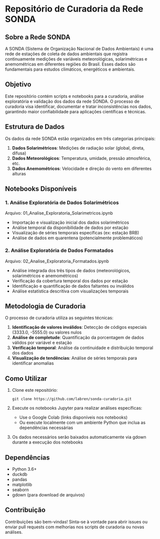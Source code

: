 # Repositório de Curadoria da Rede SONDA

## Sobre a Rede SONDA
A SONDA (Sistema de Organização Nacional de Dados Ambientais) é uma rede de estações de coleta de dados ambientais que registra continuamente medições de variáveis meteorológicas, solarimétricas e anemométricas em diferentes regiões do Brasil. Esses dados são fundamentais para estudos climáticos, energéticos e ambientais.

## Objetivo
Este repositório contém scripts e notebooks para a curadoria, análise exploratória e validação dos dados da rede SONDA. O processo de curadoria visa identificar, documentar e tratar inconsistências nos dados, garantindo maior confiabilidade para aplicações científicas e técnicas.

## Estrutura de Dados
Os dados da rede SONDA estão organizados em três categorias principais:

1. **Dados Solarimétricos**: Medições de radiação solar (global, direta, difusa)
2. **Dados Meteorológicos**: Temperatura, umidade, pressão atmosférica, etc.
3. **Dados Anemométricos**: Velocidade e direção do vento em diferentes alturas

## Notebooks Disponíveis

### 1. Análise Exploratória de Dados Solarimétricos
Arquivo: 01_Analise_Exploratoria_Solarimetricos.ipynb
- Importação e visualização inicial dos dados solarimétricos
- Análise temporal da disponibilidade de dados por estação
- Visualização de séries temporais específicas (ex: estação BRB)
- Análise de dados em quarentena (potencialmente problemáticos)

### 2. Análise Exploratória de Dados Formatados
Arquivo: 02_Analise_Exploratoria_Formatados.ipynb
- Análise integrada dos três tipos de dados (meteorológicos, solarimétricos e anemométricos)
- Verificação da cobertura temporal dos dados por estação
- Identificação e quantificação de dados faltantes ou inválidos
- Análise estatística descritiva com visualizações temporais

## Metodologia de Curadoria
O processo de curadoria utiliza as seguintes técnicas:

1. **Identificação de valores inválidos**: Detecção de códigos especiais (3333.0, -5555.0) ou valores nulos
2. **Análise de completude**: Quantificação da porcentagem de dados válidos por variável e estação
3. **Verificação temporal**: Análise da continuidade e distribuição temporal dos dados
4. **Visualização de tendências**: Análise de séries temporais para identificar anomalias

## Como Utilizar

1. Clone este repositório:
   ```
   git clone https://github.com/labren/sonda-curadoria.git
   ```

2. Execute os notebooks Jupyter para realizar análises específicas:
   - Use o Google Colab (links disponíveis nos notebooks)
   - Ou execute localmente com um ambiente Python que inclua as dependências necessárias

3. Os dados necessários serão baixados automaticamente via gdown durante a execução dos notebooks

## Dependências
- Python 3.6+
- duckdb
- pandas
- matplotlib
- seaborn
- gdown (para download de arquivos)

## Contribuição
Contribuições são bem-vindas! Sinta-se à vontade para abrir issues ou enviar pull requests com melhorias nos scripts de curadoria ou novas análises.